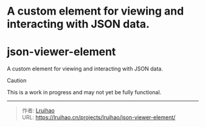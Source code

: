 # A custom element for viewing and interacting with JSON data.

# json-viewer-element

A custom element for viewing and interacting with JSON data.

> [!CAUTION]
> This is a work in progress and may not yet be fully functional.


---

> 作者: [Lruihao](https://github.com/Lruihao)  
> URL: https://lruihao.cn/projects/lruihao/json-viewer-element/  


